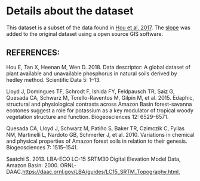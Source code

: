 # Details about the dataset

This dataset is a subset of the data found in [Hou et al. 2017](https://doi.org/10.1594/PANGAEA.883611).
The [slope](https://daac.ornl.gov/LBA/guides/LC15_SRTM_Topography.html) was added to the original dataset using a open source GIS software.

REFERENCES:
-----------

Hou E, Tan X, Heenan M, Wen D. 2018. Data descriptor: A global dataset of plant available and unavailable phosphorus in natural soils derived by hedley method. Scientific Data 5: 1–13.

Lloyd J, Domingues TF, Schrodt F, Ishida FY, Feldpausch TR, Saiz G, Quesada CA, Schwarz M, Torello-Raventos M, Gilpin M, et al. 2015. Edaphic, structural and physiological contrasts across Amazon Basin forest-savanna ecotones suggest a role for potassium as a key modulator of tropical woody vegetation structure and function. Biogeosciences 12: 6529–6571.

Quesada CA, Lloyd J, Schwarz M, Patiño S, Baker TR, Czimczik C, Fyllas NM, Martinelli L, Nardoto GB, Schmerler J, et al. 2010. Variations in chemical and physical properties of Amazon forest soils in relation to their genesis. Biogeosciences 7: 1515–1541.

Saatchi S. 2013. LBA-ECO LC-15 SRTM30 Digital Elevation Model Data, Amazon Basin: 2000. ORNL-DAAC.<https://daac.ornl.gov/LBA/guides/LC15_SRTM_Topography.html.>
